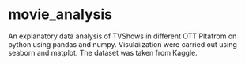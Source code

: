 # movie_analysis
An explanatory data analysis of TVShows in different OTT Pltafrom on  python using pandas and numpy. Visulaiization were carried out using seaborn and matplot. The dataset was taken from Kaggle. 
